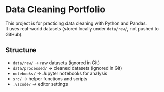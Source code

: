 # Data Cleaning Portfolio

This project is for practicing data cleaning with Python and Pandas.  
It uses real-world datasets (stored locally under `data/raw/`, not pushed to GitHub).  

## Structure
- `data/raw/` → raw datasets (ignored in Git)
- `data/processed/` → cleaned datasets (ignored in Git)
- `notebooks/` → Jupyter notebooks for analysis
- `src/` → helper functions and scripts
- `.vscode/` → editor settings

